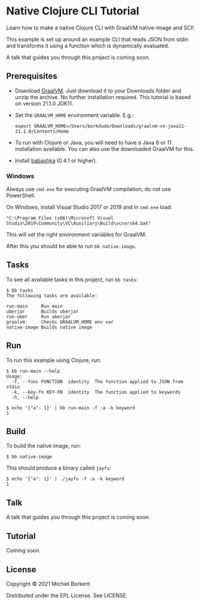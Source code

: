# Native Clojure CLI Tutorial

Learn how to make a native Clojure CLI with GraalVM native-image and SCI!

This example is set up around an example CLI that reads JSON from stdin and
transforms it using a function which is dynamically evaluated.

A talk that guides you through this project is coming soon.

## Prerequisites

- Download [GraalVM](https://www.graalvm.org/downloads/). Just download it to
  your Downloads folder and unzip the archive. No further installation
  required. This tutorial is based on version 21.1.0 JDK11.

- Set the `GRAALVM_HOME` environment variable. E.g.:

  `export GRAALVM_HOME=/Users/borkdude/Downloads/graalvm-ce-java11-21.1.0/Contents/Home`

- To run with Clojure or Java, you will need to have a
  Java 8 or 11 installation available. You can also use the downloaded GraalVM for this.

- Install [babashka](https://github.com/babashka/babashka#installation) (0.4.1 or higher).

### Windows

Always use `cmd.exe` for executing GraalVM compilation, do not use PowerShell.

On Windows, install Visual Studio 2017 or 2019 and in `cmd.exe` load:

```
"C:\Program Files (x86)\Microsoft Visual Studio\2019\Community\VC\Auxiliary\Build\vcvars64.bat"
```

This will set the right environment variables for GraalVM.

After this you should be able to run `bb native-image`.

## Tasks

To see all available tasks in this project, run `bb tasks`:

``` text
$ bb tasks
The following tasks are available:

run-main     Run main
uberjar      Builds uberjar
run-uber     Run uberjar
graalvm      Checks GRAALVM_HOME env var
native-image Builds native image
```

## Run

To run this example using Clojure, run:

``` text
$ bb run-main --help
Usage:
  -f, --func FUNCTION  identity  The function applied to JSON from stdin
  -k, --key-fn KEY-FN  identity  The function applied to keywords
  -h, --help

$ echo '{"a": 1}' | bb run-main -f :a -k keyword
1
```

## Build

To build the native image, run:

``` text
$ bb native-image
```

This should produce a binary called `jayfu`:

``` text
$ echo '{"a": 1}' | ./jayfu -f :a -k keyword
1
```

## Talk

A talk that guides you through this project is coming soon.

## Tutorial

Coming soon.

## License

Copyright © 2021 Michiel Borkent

Distributed under the EPL License. See LICENSE.
